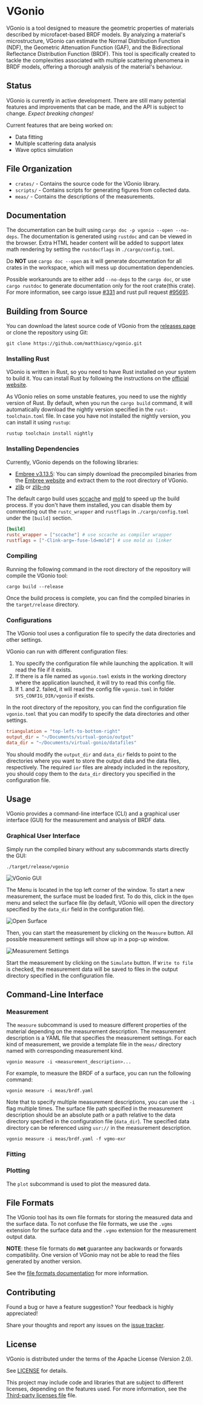 # VGonio

VGonio is a tool designed to measure the geometric properties of materials described by microfacet-based BRDF
models. By analyzing a material's microstructure, VGonio can estimate the Normal Distribution Function (NDF), the
Geometric Attenuation Function (GAF), and the Bidirectional Reflectance Distribution Function (BRDF). This tool is
specifically created to tackle the complexities associated with multiple scattering phenomena in BRDF models, offering a
thorough analysis of the material's behaviour.

## Status

VGonio is currently in active development. There are still many potential features and improvements that can be made,
and the API is subject to change. *Expect breaking changes!*

Current features that are being worked on:

* Data fitting
* Multiple scattering data analysis
* Wave optics simulation

## File Organization

* `crates/` - Contains the source code for the VGonio library.
* `scripts/` - Contains scripts for generating figures from collected data.
* `meas/` - Contains the descriptions of the measurements.

## Documentation

The documentation can be built using `cargo doc -p vgonio --open --no-deps`. The documentation is generated using
`rustdoc` and can be viewed in the browser. Extra HTML header content will be added to support latex math rendering by
setting the `rustdocflags` in
`./cargo/config.toml`.

Do **NOT** use `cargo doc --open` as it will generate documentation for all crates in the workspace, which will mess up
documentation dependencies.

Possible workarounds are to either add
`--no-deps` to the `cargo doc`, or use `cargo rustdoc` to generate documentation only for the root crate(this crate).
For more information, see cargo issue [#331](https://github.com/rust-lang/cargo/issues/331)
and rust pull request [#95691](https://github.com/rust-lang/rust/pull/95691).

## Building from Source

You can download the latest source code of VGonio from
the [releases page](https://github.com/matthiascy/vgonio/releases)
or clone the repository using Git:

```shell
git clone https://github.com/matthiascy/vgonio.git
```

### Installing Rust

VGonio is written in Rust, so you need to have Rust installed on your system to build it. You can install Rust by
following the instructions on the [official website](https://www.rust-lang.org/tools/install).

As VGonio relies on some unstable features, you need to use the nightly version of Rust. By default, when you run the
`cargo build` command, it will automatically download the nightly version specified in the `rust-toolchain.toml` file.
In case you have not installed the nightly version, you can install it using `rustup`:

```shell
rustup toolchain install nightly
```

### Installing Dependencies

Currently, VGonio depends on the following libraries:

* [Embree v3.13.5](https://www.embree.org/):
  You can simply download the precompiled binaries from the [Embree website](https://www.embree.org/downloads.html)
  and extract them to the root directory of VGonio.
* [zlib](https://zlib.net/) or [zlib-ng](https://github.com/zlib-ng/zlib-ng)

The default cargo build uses [sccache](https://github.com/mozilla/sccache) and [mold](https://github.com/rui314/mold) to
speed up the build process. If you don't have them installed, you can disable them by commenting out the `rustc_wrapper`
and `rustflags` in `./cargo/config.toml` under the `[build]` section.

```toml
[build]
rustc_wrapper = ["sccache"] # use sccache as compiler wrapper
rustflags = ["-Clink-arg=-fuse-ld=mold"] # use mold as linker
```

### Compiling

Running the following command in the root directory of the repository will compile the VGonio tool:

```shell
cargo build --release
```

Once the build process is complete, you can find the compiled binaries in the `target/release` directory.

### Configurations

The VGonio tool uses a configuration file to specify the data directories and other settings.

VGonio can run with different configuration files:

1. You specify the configuration file while launching the application. It will read the file if it exists.
2. If there is a file named as `vgonio.toml` exists in the working directory where the application launched, it will try
   to read this config file.
3. If 1. and 2. failed, it will read the config file `vgonio.toml` in folder `SYS_CONFIG_DIR/vgonio` if exists.

In the root directory of the repository, you can find the configuration file `vgonio.toml` that you can modify to
specify the data directories and other settings.

```toml
triangulation = "top-left-to-bottom-right"
output_dir = "~/Documents/virtual-gonio/output"
data_dir = "~/Documents/virtual-gonio/datafiles"
```

You should modify the `output_dir` and `data_dir` fields to point to the directories where you want to store the output
data and the data files, respectively. The required `ior` files are already included in the repository, you should copy
them to the `data_dir` directory you specified in the configuration file.

## Usage

VGonio provides a command-line interface (CLI) and a graphical user interface (GUI) for the measurement and analysis of
BRDF data.

### Graphical User Interface

Simply run the compiled binary without any subcommands starts directly the GUI:

```shell
./target/release/vgonio
```

![VGonio GUI](./misc/imgs/vgonio-gui.png)

The Menu is located in the top left corner of the window.
To start a new measurement, the surface must be loaded first. To do this,
click in the `Open` menu and select the surface file (by default, VGonio will open the directory specified by the
`data_dir` field in the configuration file).

![Open Surface](./misc/imgs/vgonio-open.png)

Then, you can start the measurement by clicking on the `Measure` button. All possible measurement settings will show up
in a pop-up window.

![Measurement Settings](./misc/imgs/vgonio-measure.png)

Start the measurement by clicking on the `Simulate` button. If `Write to file` is checked, the measurement data will be
saved to files in the output directory specified in the configuration file.

## Command-Line Interface

### Measurement

The `measure` subcommand is used to measure different properties of the material depending on the measurement
description.
The measurement description is a YAML file that specifies the measurement settings.
For each kind of measurement, we provide a template file in the `meas/` directory named with corresponding measurement
kind.

```shell
vgonio measure -i <measurement_description>...
```

For example, to measure the BRDF of a surface, you can run the following command:

```shell
vgonio measure -i meas/brdf.yaml
```

Note that to specify multiple measurement descriptions, you can use the `-i` flag multiple times. The surface file path
specified in the measurement description should be an absolute path or a path relative to the data directory specified
in the configuration file (`data_dir`). The specified data directory can be referenced using `usr://` in the measurement
description.

```shell
vgonio measure -i meas/brdf.yaml -f vgmo-exr
```

### Fitting

### Plotting

The `plot` subcommand is used to plot the measured data.

## File Formats

The VGonio tool has its own file formats for storing the measured data and the surface data. To not confuse the file
formats, we use the `.vgms` extension for the surface data and the `.vgmo` extension for the measurement output data.

**NOTE**: these file formats do **not** guarantee any backwards or forwards compatibility. One version of VGonio may not
be able to read the files generated by another version.

See the [file formats documentation](./docs/formats.md) for more information.

## Contributing

Found a bug or have a feature suggestion? Your feedback is highly appreciated!

Share your thoughts and report any issues on the [issue tracker](https://github.com/matthiascy/vgonio/issues).

## License

VGonio is distributed under the terms of the Apache License (Version 2.0).

See [LICENSE](LICENSE) for details.

This project may include code and libraries that are subject to different licenses,
depending on the features used.
For more information, see the [Third-party licenses file](./THIRD-PARTY) file.
